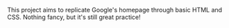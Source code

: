 This project aims to replicate Google's homepage through basic HTML and CSS. Nothing fancy, but it's still great practice! 

